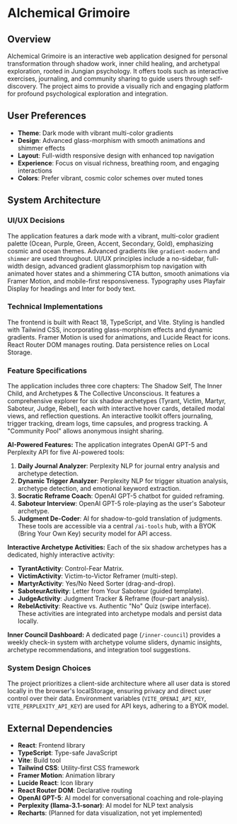 # Alchemical Grimoire

## Overview
Alchemical Grimoire is an interactive web application designed for personal transformation through shadow work, inner child healing, and archetypal exploration, rooted in Jungian psychology. It offers tools such as interactive exercises, journaling, and community sharing to guide users through self-discovery. The project aims to provide a visually rich and engaging platform for profound psychological exploration and integration.

## User Preferences
- **Theme**: Dark mode with vibrant multi-color gradients
- **Design**: Advanced glass-morphism with smooth animations and shimmer effects
- **Layout**: Full-width responsive design with enhanced top navigation
- **Experience**: Focus on visual richness, breathing room, and engaging interactions
- **Colors**: Prefer vibrant, cosmic color schemes over muted tones

## System Architecture

### UI/UX Decisions
The application features a dark mode with a vibrant, multi-color gradient palette (Ocean, Purple, Green, Accent, Secondary, Gold), emphasizing cosmic and ocean themes. Advanced gradients like `gradient-modern` and `shimmer` are used throughout. UI/UX principles include a no-sidebar, full-width design, advanced gradient glassmorphism top navigation with animated hover states and a shimmering CTA button, smooth animations via Framer Motion, and mobile-first responsiveness. Typography uses Playfair Display for headings and Inter for body text.

### Technical Implementations
The frontend is built with React 18, TypeScript, and Vite. Styling is handled with Tailwind CSS, incorporating glass-morphism effects and dynamic gradients. Framer Motion is used for animations, and Lucide React for icons. React Router DOM manages routing. Data persistence relies on Local Storage.

### Feature Specifications
The application includes three core chapters: The Shadow Self, The Inner Child, and Archetypes & The Collective Unconscious. It features a comprehensive explorer for six shadow archetypes (Tyrant, Victim, Martyr, Saboteur, Judge, Rebel), each with interactive hover cards, detailed modal views, and reflection questions. An interactive toolkit offers journaling, trigger tracking, dream logs, time capsules, and progress tracking. A "Community Pool" allows anonymous insight sharing.

**AI-Powered Features:**
The application integrates OpenAI GPT-5 and Perplexity API for five AI-powered tools:
1.  **Daily Journal Analyzer**: Perplexity NLP for journal entry analysis and archetype detection.
2.  **Dynamic Trigger Analyzer**: Perplexity NLP for trigger situation analysis, archetype detection, and emotional keyword extraction.
3.  **Socratic Reframe Coach**: OpenAI GPT-5 chatbot for guided reframing.
4.  **Saboteur Interview**: OpenAI GPT-5 role-playing as the user's Saboteur archetype.
5.  **Judgment De-Coder**: AI for shadow-to-gold translation of judgments.
These tools are accessible via a central `/ai-tools` hub, with a BYOK (Bring Your Own Key) security model for API access.

**Interactive Archetype Activities:**
Each of the six shadow archetypes has a dedicated, highly interactive activity:
-   **TyrantActivity**: Control-Fear Matrix.
-   **VictimActivity**: Victim-to-Victor Reframer (multi-step).
-   **MartyrActivity**: Yes/No Need Sorter (drag-and-drop).
-   **SaboteurActivity**: Letter from Your Saboteur (guided template).
-   **JudgeActivity**: Judgment Tracker & Reframe (four-part analysis).
-   **RebelActivity**: Reactive vs. Authentic "No" Quiz (swipe interface).
These activities are integrated into archetype modals and persist data locally.

**Inner Council Dashboard:**
A dedicated page (`/inner-council`) provides a weekly check-in system with archetype volume sliders, dynamic insights, archetype recommendations, and integration tool suggestions.

### System Design Choices
The project prioritizes a client-side architecture where all user data is stored locally in the browser's localStorage, ensuring privacy and direct user control over their data. Environment variables (`VITE_OPENAI_API_KEY`, `VITE_PERPLEXITY_API_KEY`) are used for API keys, adhering to a BYOK model.

## External Dependencies
-   **React**: Frontend library
-   **TypeScript**: Type-safe JavaScript
-   **Vite**: Build tool
-   **Tailwind CSS**: Utility-first CSS framework
-   **Framer Motion**: Animation library
-   **Lucide React**: Icon library
-   **React Router DOM**: Declarative routing
-   **OpenAI GPT-5**: AI model for conversational coaching and role-playing
-   **Perplexity (llama-3.1-sonar)**: AI model for NLP text analysis
-   **Recharts**: (Planned for data visualization, not yet implemented)